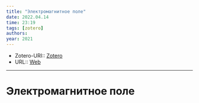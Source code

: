 ```yaml
---
title: "Электромагнитное поле"
date: 2022.04.14
time: 23:19
tags: [zotero]
authors: 
year: 2021
---
```


- Zotero-URI:: [Zotero](zotero://select/items/@ElektromagnitnoePole2021)
- URL:: [Web](https://ru.wikipedia.org/w/index.php?title=%D0%AD%D0%BB%D0%B5%D0%BA%D1%82%D1%80%D0%BE%D0%BC%D0%B0%D0%B3%D0%BD%D0%B8%D1%82%D0%BD%D0%BE%D0%B5_%D0%BF%D0%BE%D0%BB%D0%B5&oldid=113482153)

---

# Электромагнитное поле


